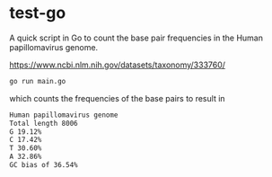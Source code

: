 # test-go

A quick script in Go to count the base pair frequencies in the Human papillomavirus genome.

https://www.ncbi.nlm.nih.gov/datasets/taxonomy/333760/

```bash
go run main.go
```

which counts the frequencies of the base pairs to result in

```txt
Human papillomavirus genome
Total length 8006
G 19.12%
C 17.42%
T 30.60%
A 32.86%
GC bias of 36.54%
```